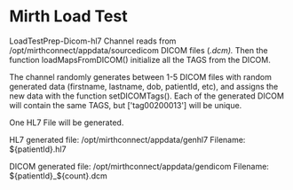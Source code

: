 # Mirth Load Test

LoadTestPrep-Dicom-hl7 Channel reads from /opt/mirthconnect/appdata/sourcedicom DICOM files (*.dcm).*
Then the function loadMapsFromDICOM() initialize all the TAGS from the DICOM.

The channel randomly generates between 1-5 DICOM files with random generated data (firstname, lastname, dob, patientId, etc), and assigns the new data with the function setDICOMTags().
Each of the generated DICOM will contain the same TAGS, but ['tag00200013'] will be unique.

One HL7 File will be generated.

HL7 generated file: /opt/mirthconnect/appdata/genhl7
Filename: ${patientId}.hl7

DICOM generated file: /opt/mirthconnect/appdata/gendicom
Filename: ${patientId}_${count}.dcm
